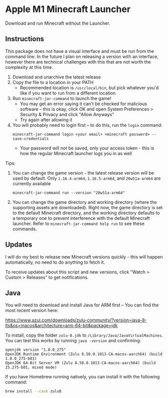 # Apple M1 Minecraft Launcher

Download and run Minecraft without the Launcher.

## Instructions

This package does not have a visual interface and must be run from the command line. In the future I plan on releasing a version with an interface, however there are technical challenges with this that are not worth the complexity at this time.

1. Download and unarchive the latest release
2. Copy the file to a location in your PATH
   - Recommended location is `/usr/local/bin`, but pick whatever you'd like if you want to run from a different location
3. Run `minecraft-jar-command` to launch the game!
   - You may get an error saying it can't be checked for malicious software – this is okay, click OK and open System Preferences > Security & Privacy and click "Allow Anyways"
   - Try again after allowing it
4. You will probably need to login first – to do this, run the `login` command:
   ```
   minecraft-jar-command login <your email> <minecraft password> --save-credentials
   ```
   - Your password will not be saved, only your access token - this is how the regular Minecraft launcher logs you in as well
   
Tips:
1. You can change the game version - the latest release version will be used by default. Only `1.16.4-arm64`, `1.16.5-arm64`, and `20w51a-arm64` are currently available
   ```
   minecraft-jar-command run --version "20w51a-arm64"
   ```
2. You can change the game directory and working directory (where the supporting assets are downloaded). Right now, the game directory is set to the default Minecraft directory, and the working directory defaults to a temporary one to prevent interference with the default Minecraft launcher. Refer to `minecraft-jar-command help run` to see these commands.

## Updates

I will do my best to release new Minecraft versions quickly - this will happen automatically, no need to do anything to fetch it.

To receive updates about this script and new versions, click "Watch > Custom > Releases" to get notifications.

## Java

You will need to download and install Java for ARM first – You can find the most recent version here:

https://www.azul.com/downloads/zulu-community/?version=java-8-lts&os=macos&architecture=arm-64-bit&package=jdk

To install, copy the folder `zulu-8.jdk` to `/Library/Java/JavaVirtualMachines`. You can test this works by running `java -version` and confirming:

```
openjdk version "1.8.0_275"
OpenJDK Runtime Environment (Zulu 8.50.0.1013-CA-macos-aarch64) (build 1.8.0_275-b01)
OpenJDK 64-Bit Server VM (Zulu 8.50.0.1013-CA-macos-aarch64) (build 25.275-b01, mixed mode)
```

If you have Homebrew running natively, you can install it with the following command:
```sh
brew install --cask zulu8
```

